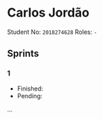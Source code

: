 # Carlos Jordão

Student No: `2018274628`
Roles: `-`

## Sprints

### 1

* Finished: 
* Pending:

...

